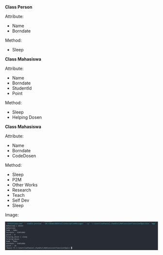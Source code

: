 **Class Person**

Attribute:

* Name
* Borndate

Method:

* Sleep

**Class Mahasiswa**

Attribute:

* Name
* Borndate
* StudentId
* Point

Method:

* Sleep
* Helping Dosen

**Class Mahasiswa**

Attribute:

* Name
* Borndate
* CodeDosen

Method:

* Sleep
* P2M
* Other Works
* Research
* Teach
* Self Dev
* Sleep

Image: 

![1680595821749](image/README/1680595821749.png)
